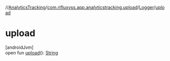 //[AnalyticsTracking](../../../index.md)/[com.rifluxyss.app.analyticstracking.upload](../index.md)/[Logger](index.md)/[upload](upload.md)

# upload

[androidJvm]\
open fun [upload](upload.md)(): [String](https://developer.android.com/reference/kotlin/java/lang/String.html)

